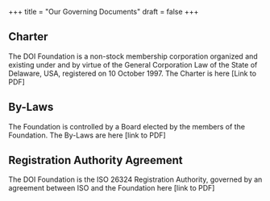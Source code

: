 +++
title = "Our Governing Documents"
draft = false
+++

## Charter

The DOI Foundation is a non-stock membership corporation organized and existing under and by virtue of the General Corporation Law of the State of Delaware, USA, registered on 10 October 1997. The Charter is here  [Link to PDF]

## By-Laws

The Foundation is controlled by a Board elected by the members of the Foundation. The By-Laws are here [link to PDF]

## Registration Authority Agreement

The DOI Foundation is the ISO 26324 Registration Authority, governed by an agreement between ISO and the Foundation here [link to PDF]

